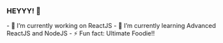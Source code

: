 ### HEYYY! 👋
<link rel="stylesheet" href="https://cdnjs.cloudflare.com/ajax/libs/font-awesome/4.7.0/css/font-awesome.min.css">
- 🔭 I’m currently working on ReactJS
- 🌱 I’m currently learning Advanced ReactJS and NodeJS
<i class="fab fa-linkedin"></i>
- ⚡ Fun fact: Ultimate Foodie!!

